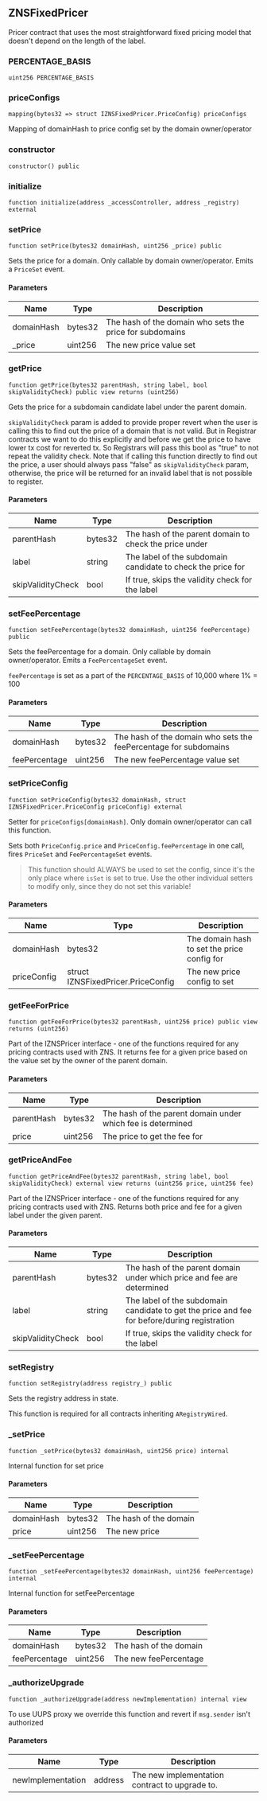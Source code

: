 ## ZNSFixedPricer

Pricer contract that uses the most straightforward fixed pricing model
that doesn't depend on the length of the label.

### PERCENTAGE_BASIS

```solidity
uint256 PERCENTAGE_BASIS
```

### priceConfigs

```solidity
mapping(bytes32 => struct IZNSFixedPricer.PriceConfig) priceConfigs
```

Mapping of domainHash to price config set by the domain owner/operator

### constructor

```solidity
constructor() public
```

### initialize

```solidity
function initialize(address _accessController, address _registry) external
```

### setPrice

```solidity
function setPrice(bytes32 domainHash, uint256 _price) public
```

Sets the price for a domain. Only callable by domain owner/operator. Emits a `PriceSet` event.

#### Parameters

| Name | Type | Description |
| ---- | ---- | ----------- |
| domainHash | bytes32 | The hash of the domain who sets the price for subdomains |
| _price | uint256 | The new price value set |

### getPrice

```solidity
function getPrice(bytes32 parentHash, string label, bool skipValidityCheck) public view returns (uint256)
```

Gets the price for a subdomain candidate label under the parent domain.

`skipValidityCheck` param is added to provide proper revert when the user is
calling this to find out the price of a domain that is not valid. But in Registrar contracts
we want to do this explicitly and before we get the price to have lower tx cost for reverted tx.
So Registrars will pass this bool as "true" to not repeat the validity check.
Note that if calling this function directly to find out the price, a user should always pass "false"
as `skipValidityCheck` param, otherwise, the price will be returned for an invalid label that is not
possible to register.

#### Parameters

| Name | Type | Description |
| ---- | ---- | ----------- |
| parentHash | bytes32 | The hash of the parent domain to check the price under |
| label | string | The label of the subdomain candidate to check the price for |
| skipValidityCheck | bool | If true, skips the validity check for the label |

### setFeePercentage

```solidity
function setFeePercentage(bytes32 domainHash, uint256 feePercentage) public
```

Sets the feePercentage for a domain. Only callable by domain owner/operator.
Emits a `FeePercentageSet` event.

`feePercentage` is set as a part of the `PERCENTAGE_BASIS` of 10,000 where 1% = 100

#### Parameters

| Name | Type | Description |
| ---- | ---- | ----------- |
| domainHash | bytes32 | The hash of the domain who sets the feePercentage for subdomains |
| feePercentage | uint256 | The new feePercentage value set |

### setPriceConfig

```solidity
function setPriceConfig(bytes32 domainHash, struct IZNSFixedPricer.PriceConfig priceConfig) external
```

Setter for `priceConfigs[domainHash]`. Only domain owner/operator can call this function.

Sets both `PriceConfig.price` and `PriceConfig.feePercentage` in one call, fires `PriceSet`
and `FeePercentageSet` events.
> This function should ALWAYS be used to set the config, since it's the only place where `isSet` is set to true.
> Use the other individual setters to modify only, since they do not set this variable!

#### Parameters

| Name | Type | Description |
| ---- | ---- | ----------- |
| domainHash | bytes32 | The domain hash to set the price config for |
| priceConfig | struct IZNSFixedPricer.PriceConfig | The new price config to set |

### getFeeForPrice

```solidity
function getFeeForPrice(bytes32 parentHash, uint256 price) public view returns (uint256)
```

Part of the IZNSPricer interface - one of the functions required
for any pricing contracts used with ZNS. It returns fee for a given price
based on the value set by the owner of the parent domain.

#### Parameters

| Name | Type | Description |
| ---- | ---- | ----------- |
| parentHash | bytes32 | The hash of the parent domain under which fee is determined |
| price | uint256 | The price to get the fee for |

### getPriceAndFee

```solidity
function getPriceAndFee(bytes32 parentHash, string label, bool skipValidityCheck) external view returns (uint256 price, uint256 fee)
```

Part of the IZNSPricer interface - one of the functions required
for any pricing contracts used with ZNS. Returns both price and fee for a given label
under the given parent.

#### Parameters

| Name | Type | Description |
| ---- | ---- | ----------- |
| parentHash | bytes32 | The hash of the parent domain under which price and fee are determined |
| label | string | The label of the subdomain candidate to get the price and fee for before/during registration |
| skipValidityCheck | bool | If true, skips the validity check for the label |

### setRegistry

```solidity
function setRegistry(address registry_) public
```

Sets the registry address in state.

This function is required for all contracts inheriting `ARegistryWired`.

### _setPrice

```solidity
function _setPrice(bytes32 domainHash, uint256 price) internal
```

Internal function for set price

#### Parameters

| Name | Type | Description |
| ---- | ---- | ----------- |
| domainHash | bytes32 | The hash of the domain |
| price | uint256 | The new price |

### _setFeePercentage

```solidity
function _setFeePercentage(bytes32 domainHash, uint256 feePercentage) internal
```

Internal function for setFeePercentage

#### Parameters

| Name | Type | Description |
| ---- | ---- | ----------- |
| domainHash | bytes32 | The hash of the domain |
| feePercentage | uint256 | The new feePercentage |

### _authorizeUpgrade

```solidity
function _authorizeUpgrade(address newImplementation) internal view
```

To use UUPS proxy we override this function and revert if `msg.sender` isn't authorized

#### Parameters

| Name | Type | Description |
| ---- | ---- | ----------- |
| newImplementation | address | The new implementation contract to upgrade to. |

